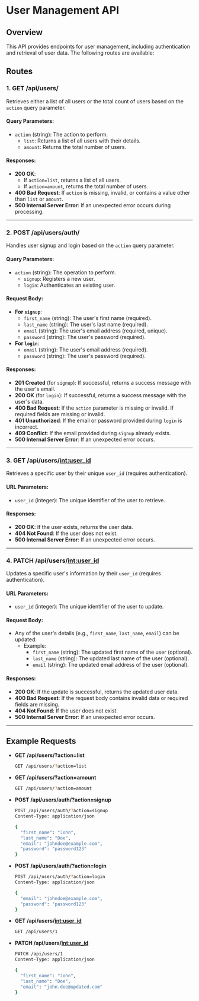 # User Management API

## Overview
This API provides endpoints for user management, including authentication and retrieval of user data. The following routes are available:

## Routes

### 1. **GET /api/users/**
Retrieves either a list of all users or the total count of users based on the `action` query parameter.

#### Query Parameters:
- `action` (string): The action to perform. 
  - `list`: Returns a list of all users with their details.
  - `amount`: Returns the total number of users.

#### Responses:
- **200 OK**:
  - If `action=list`, returns a list of all users.
  - If `action=amount`, returns the total number of users.
- **400 Bad Request**: If `action` is missing, invalid, or contains a value other than `list` or `amount`.
- **500 Internal Server Error**: If an unexpected error occurs during processing.

---

### 2. **POST /api/users/auth/**
Handles user signup and login based on the `action` query parameter.

#### Query Parameters:
- `action` (string): The operation to perform.
  - `signup`: Registers a new user.
  - `login`: Authenticates an existing user.

#### Request Body:
- **For `signup`**:
  - `first_name` (string): The user's first name (required).
  - `last_name` (string): The user's last name (required).
  - `email` (string): The user's email address (required, unique).
  - `password` (string): The user's password (required).
- **For `login`**:
  - `email` (string): The user's email address (required).
  - `password` (string): The user's password (required).

#### Responses:
- **201 Created** (for `signup`): If successful, returns a success message with the user's email.
- **200 OK** (for `login`): If successful, returns a success message with the user's data.
- **400 Bad Request**: If the `action` parameter is missing or invalid. If required fields are missing or invalid.
- **401 Unauthorized**: If the email or password provided during `login` is incorrect.
- **409 Conflict**: If the email provided during `signup` already exists.
- **500 Internal Server Error**: If an unexpected error occurs.

---

### 3. **GET /api/users/<int:user_id>**
Retrieves a specific user by their unique `user_id` (requires authentication).

#### URL Parameters:
- `user_id` (integer): The unique identifier of the user to retrieve.

#### Responses:
- **200 OK**: If the user exists, returns the user data.
- **404 Not Found**: If the user does not exist.
- **500 Internal Server Error**: If an unexpected error occurs.

---

### 4. **PATCH /api/users/<int:user_id>**
Updates a specific user's information by their `user_id` (requires authentication).

#### URL Parameters:
- `user_id` (integer): The unique identifier of the user to update.

#### Request Body:
- Any of the user's details (e.g., `first_name`, `last_name`, `email`) can be updated.
  - Example:
    - `first_name` (string): The updated first name of the user (optional).
    - `last_name` (string): The updated last name of the user (optional).
    - `email` (string): The updated email address of the user (optional).

#### Responses:
- **200 OK**: If the update is successful, returns the updated user data.
- **400 Bad Request**: If the request body contains invalid data or required fields are missing.
- **404 Not Found**: If the user does not exist.
- **500 Internal Server Error**: If an unexpected error occurs.

---

## Example Requests

- **GET /api/users/?action=list**
    ```bash
    GET /api/users/?action=list
    ```

- **GET /api/users/?action=amount**
    ```bash
    GET /api/users/?action=amount
    ```

- **POST /api/users/auth/?action=signup**
    ```bash
    POST /api/users/auth/?action=signup
    Content-Type: application/json

    {
      "first_name": "John",
      "last_name": "Doe",
      "email": "johndoe@example.com",
      "password": "password123"
    }
    ```

- **POST /api/users/auth/?action=login**
    ```bash
    POST /api/users/auth/?action=login
    Content-Type: application/json

    {
      "email": "johndoe@example.com",
      "password": "password123"
    }
    ```

- **GET /api/users/<int:user_id>**
    ```bash
    GET /api/users/1
    ```

- **PATCH /api/users/<int:user_id>**
    ```bash
    PATCH /api/users/1
    Content-Type: application/json

    {
      "first_name": "John",
      "last_name": "Doe",
      "email": "john.doe@updated.com"
    }
    ```



